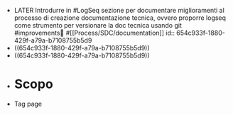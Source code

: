 - LATER Introdurre in #LogSeq sezione per documentare miglioramenti al processo di creazione documentazione tecnica, ovvero proporre logseq come strumento per versionare la doc tecnica usando git #improvements💪 #[[Process/SDC/documentation]]
  id:: 654c933f-1880-429f-a79a-b7108755b5d9
- ((654c933f-1880-429f-a79a-b7108755b5d9))
- ((654c933f-1880-429f-a79a-b7108755b5d9))
- # Scopo
- Tag page